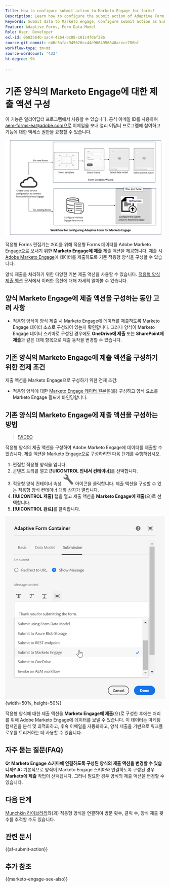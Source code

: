 ```yaml
---
Title: How to configure submit action to Marketo Engage for forms?
Description: Learn how to configure the submit action of Adaptive Form to send data to Marketo Engage.
Keywords: Submit data to Marketo engage, Configure submit action as Submit to Marketo Engage
Feature: Adaptive Forms, Form Data Model
Role: User, Developer
exl-id: 0683564b-1ac4-42b4-bc08-101c4fdef286
source-git-commit: e46c5afac945620cc44e9064956848acecc786bf
workflow-type: tm+mt
source-wordcount: '433'
ht-degree: 9%

---
```


# 기존 양식의 Marketo Engage에 대한 제출 액션 구성

<span class="preview"> 이 기능은 얼리어답터 프로그램에서 사용할 수 있습니다. 공식 이메일 ID를 사용하여 aem-forms-ea@adobe.com으로 이메일을 보내 얼리 어답터 프로그램에 참여하고 기능에 대한 액세스 권한을 요청할 수 있습니다. </span>

![워크플로](/help/forms/assets/workflow-marketo-3.png)

적응형 Forms 편집기는 처리를 위해 적응형 Forms 데이터를 Adobe Marketo Engage으로 보내기 위한 **Marketo Engage에 제출** 제출 액션을 제공합니다. 제출 시 [Adobe Marketo Engage](https://experienceleague.adobe.com/en/docs/marketo/using/home)에 데이터를 제출하도록 기존 적응형 양식을 구성할 수 있습니다.

양식 제출을 처리하기 위한 다양한 기본 제출 액션을 사용할 수 있습니다. [적응형 양식 제출 액션](/help/forms/configure-submit-actions-core-components.md) 문서에서 이러한 옵션에 대해 자세히 알아볼 수 있습니다.

## 양식 Marketo Engage에 제출 액션을 구성하는 동안 고려 사항

* 적응형 양식이 양식 제출 시 Marketo Engage에 데이터를 제출하도록 Marketo Engage 데이터 소스로 구성되어 있는지 확인합니다. 그러나 양식이 Marketo Engage 데이터 스키마로 구성된 경우에도 **OneDrive에 제출** 또는 **SharePoint에 제출**&#x200B;과 같은 대체 항목으로 제출 동작을 변경할 수 있습니다.

## 기존 양식의 Marketo Engage에 제출 액션을 구성하기 위한 전제 조건

제출 액션을 Marketo Engage으로 구성하기 위한 전제 조건:

* 적응형 양식에 대한 [Marketo Engage 데이터 원본](/help/forms/use-marketo-engage-data-source-in-form.md)을(를) 구성하고 양식 요소를 Marketo Engage 필드에 바인딩합니다.

## 기존 양식의 Marketo Engage에 제출 액션을 구성하는 방법

>[!VIDEO](https://video.tv.adobe.com/v/3442866/submit-action-marketo-engage-marketo-aem-aem-forms-engage)

적응형 양식의 제출 액션을 구성하여 Adobe Marketo Engage에 데이터를 제출할 수 있습니다. 제출 액션을 Marketo Engage으로 구성하려면 다음 단계를 수행하십시오.

1. 편집할 적응형 양식을 엽니다.
2. 콘텐츠 트리를 열고 **[!UICONTROL 안내서 컨테이너]**&#x200B;를 선택합니다.
3. 적응형 양식 컨테이너 속성 ![적응형 양식 컨테이너 속성](/help/forms/assets/configure-icon.svg) 아이콘을 클릭합니다. 제출 액션을 구성할 수 있는 적응형 양식 컨테이너 대화 상자가 열립니다.
4. **[!UICONTROL 제출]** 탭을 열고 제출 액션을 **Marketo Engage에 제출**(으)로 선택합니다.
5. **[!UICONTROL 완료]**&#x200B;를 클릭합니다.

![Marketo 제출 액션](/help/forms/assets/marketo-engage-submit-action.png){width=50%, height=50%}


적응형 양식에 대한 제출 액션을 **Marketo Engage에 제출**(으)로 구성한 후에는 처리를 위해 Adobe Marketo Engage에 데이터를 보낼 수 있습니다. 이 데이터는 마케팅 캠페인을 분석 및 최적화하고, 후속 이메일을 자동화하고, 양식 제출을 기반으로 워크플로우를 트리거하는 데 사용할 수 있습니다.

## 자주 묻는 질문(FAQ)

**Q: Marketo Engage 스키마에 연결하도록 구성된 양식의 제출 액션을 변경할 수 있습니까?**
**A:** 기본적으로 양식이 Marketo Engage 스키마와 연결하도록 구성된 경우 **Marketo에 제출** 작업이 선택됩니다. 그러나 필요한 경우 양식의 제출 액션을 변경할 수 있습니다.

## 다음 단계

[Munchkin 라이브러리](https://experienceleague.adobe.com/en/docs/marketo/using/product-docs/administration/setup/munchkin)와(과) 적응형 양식을 연결하여 방문 횟수, 클릭 수, 양식 제출 횟수를 추적할 수도 있습니다.

## 관련 문서

{{af-submit-action}}

## 추가 참조

{{marketo-engage-see-also}}
